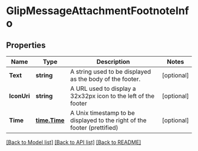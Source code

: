 # GlipMessageAttachmentFootnoteInfo

## Properties
Name | Type | Description | Notes
------------ | ------------- | ------------- | -------------
**Text** | **string** | A string used to be displayed as the body of the footer. | [optional] 
**IconUri** | **string** | A URL used to display a 32x32px icon to the left of the footer | [optional] 
**Time** | [**time.Time**](time.Time.md) | A Unix timestamp to be displayed to the right of the footer (prettified) | [optional] 

[[Back to Model list]](../README.md#documentation-for-models) [[Back to API list]](../README.md#documentation-for-api-endpoints) [[Back to README]](../README.md)


